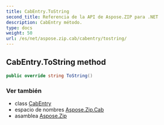 ```yaml
---
title: CabEntry.ToString
second_title: Referencia de la API de Aspose.ZIP para .NET
description: CabEntry método. 
type: docs
weight: 50
url: /es/net/aspose.zip.cab/cabentry/tostring/
---
```

## CabEntry.ToString method

```csharp
public override string ToString()
```

### Ver también

* class [CabEntry](../)
* espacio de nombres [Aspose.Zip.Cab](../../cabentry/)
* asamblea [Aspose.Zip](../../../)


